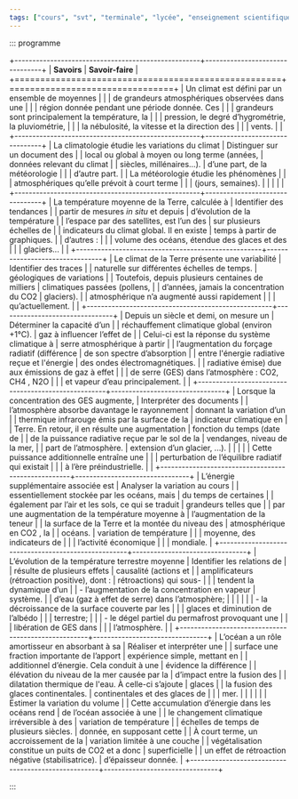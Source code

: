 ```yaml
---
tags: ["cours", "svt", "terminale", "lycée", "enseignement scientifique"]
---
```


::: programme

+----------------------------------------------------+--------------------------------+
|                    **Savoirs**                     |        **Savoir-faire**        |
+====================================================+================================+
| Un climat est défini par un ensemble de moyennes   |                                |
| de grandeurs atmosphériques observées dans une     |                                |
| région donnée pendant une période donnée. Ces      |                                |
| grandeurs sont principalement la température, la   |                                |
| pression, le degré d’hygrométrie, la pluviométrie, |                                |
| la nébulosité, la vitesse et la direction des      |                                |
| vents.                                             |                                |
+----------------------------------------------------+--------------------------------+
| La climatologie étudie les variations du climat    | Distinguer sur un document des |
| local ou global à moyen ou long terme (années,     | données relevant du climat     |
| siècles, millénaires...).                          | d’une part, de la météorologie |
|                                                    | d’autre part.                  |
| La météorologie étudie les phénomènes              |                                |
| atmosphériques qu’elle prévoit à court terme       |                                |
| (jours, semaines).                                 |                                |
|                                                    |                                |
+----------------------------------------------------+--------------------------------+
| La température moyenne de la Terre, calculée à     | Identifier des tendances       |
| partir de mesures _in situ_ et depuis              | d’évolution de la température  |
| l’espace par des satellites, est l’un des          | sur plusieurs échelles de      |
| indicateurs du climat global. Il en existe         | temps à partir de graphiques.  |
| d’autres :                                         |                                |
| volume des océans, étendue des glaces et des       |                                |
| glaciers...                                        |                                |
+----------------------------------------------------+--------------------------------+
| Le climat de la Terre présente une variabilité     | Identifier des traces          |
| naturelle sur différentes échelles de temps.       | géologiques  de variations     |
| Toutefois, depuis plusieurs centaines de milliers  | climatiques passées (pollens,  |
| d’années, jamais la concentration du CO2           | glaciers).                     |
| atmosphérique n’a augmenté aussi rapidement        |                                |
| qu’actuellement.                                   |                                |
+----------------------------------------------------+--------------------------------+
| Depuis un siècle et demi, on mesure un             | Déterminer la capacité d’un    |
| réchauffement climatique global (environ +1°C).    | gaz à influencer l’effet de    |
| Celui-ci est la réponse du système climatique à    | serre atmosphérique à partir   |
| l’augmentation du forçage radiatif (différence     | de son spectre d’absorption    |
| entre l'énergie radiative reçue et l'énergie       | des ondes électromagnétiques.  |
| radiative émise) due aux émissions de gaz à effet  |                                |
| de serre (GES) dans l’atmosphère : CO2, CH4 , N2O  |                                |
| et vapeur d’eau principalement.                    |                                |
+----------------------------------------------------+--------------------------------+
| Lorsque la concentration des GES augmente,         | Interpréter des documents      |
| l’atmosphère absorbe davantage le rayonnement      | donnant la variation d’un      |
| thermique infrarouge émis par la surface de la     | indicateur climatique en       |
| Terre. En retour, il en résulte une augmentation   | fonction du temps (date de     |
| de la puissance radiative reçue par le sol de la   | vendanges, niveau de la mer,   |
| part de l’atmosphère.                              | extension d’un glacier, ...).  |
|                                                    |                                |
| Cette puissance additionnelle entraîne une         |                                |
| perturbation de l’équilibre radiatif qui existait  |                                |
| à l’ère préindustrielle.                           |                                |
+----------------------------------------------------+--------------------------------+
| L’énergie supplémentaire associée est              | Analyser la variation au cours |
| essentiellement stockée par les océans, mais       | du temps de certaines          |
| également par l’air et les sols, ce qui se traduit | grandeurs telles que           |
| par une augmentation de la température moyenne à   | l’augmentation de la teneur    |
| la surface de la Terre et la montée du niveau des  | atmosphérique en CO2 , la      |
| océans.                                            | variation de température       |
|                                                    | moyenne, des indicateurs de    |
|                                                    | l’activité économique          |
|                                                    | mondiale.                      |
+----------------------------------------------------+--------------------------------+
| L’évolution de la température terrestre moyenne    | Identifier les relations de    |
| résulte de plusieurs effets                        | causalité (actions et          |
| amplificateurs (rétroaction positive), dont :      | rétroactions) qui sous-        |
|                                                    | tendent la dynamique d’un      |
| - l’augmentation de la concentration en vapeur     | système.                       |
| d’eau (gaz à effet de serre) dans l’atmosphère;    |                                |
|                                                    |                                |
| - la décroissance de la surface couverte par les   |                                |
| glaces et diminution de l’albédo                   |                                |
| terrestre;                                         |                                |
| - le dégel partiel du permafrost provoquant une    |                                |
| libération de GES dans                             |                                |
| l’atmosphère.                                      |                                |
+----------------------------------------------------+--------------------------------+
| L’océan a un rôle amortisseur en absorbant à sa    | Réaliser et interpréter une    |
| surface une fraction importante de l’apport        | expérience simple, mettant en  |
| additionnel d’énergie. Cela conduit à une          | évidence la différence         |
| élévation du niveau de la mer causée par la        | d’impact entre la fusion des   |
| dilatation thermique de l'eau. À celle-ci s’ajoute | glaces                         |
| la fusion des glaces continentales.                | continentales et des glaces de |
|                                                    | mer.                           |
|                                                    |                                |
|                                                    | Estimer la variation du volume |
| Cette accumulation d’énergie dans les océans rend  | de l’océan associée à une      |
| le changement climatique irréversible à des        | variation de température       |
| échelles de temps de plusieurs siècles.            | donnée, en supposant cette     |
| À court terme, un accroissement de la              | variation limitée à une couche |
| végétalisation constitue un puits de CO2 et a donc | superficielle                  |
| un effet de rétroaction négative (stabilisatrice). | d’épaisseur donnée.            |
+----------------------------------------------------+--------------------------------+

:::
